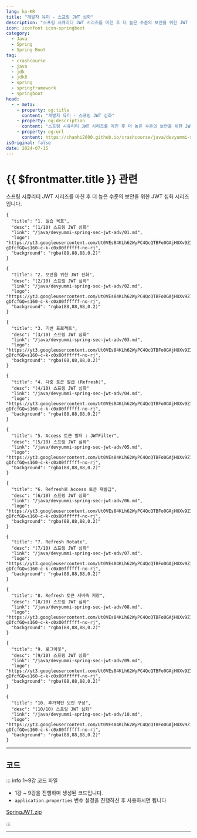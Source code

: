 ```yaml
---
lang: ko-KR
title: "개발자 유미 - 스프링 JWT 심화"
description: "스프링 시큐리티 JWT 시리즈를 마친 후 더 높은 수준의 보안을 위한 JWT 심화 시리즈입니다."
icon: iconfont icon-springboot
category: 
  - Java
  - Spring
  - Spring Boot
tag: 
  - crashcourse
  - java
  - jdk
  - jdk8
  - spring
  - springframework
  - springboot
head:
  - - meta:
    - property: og:title
      content: "개발자 유미 - 스프링 JWT 심화"
    - property: og:description
      content: "스프링 시큐리티 JWT 시리즈를 마친 후 더 높은 수준의 보안을 위한 JWT 심화 시리즈입니다."
    - property: og:url
      content: https://chanhi2000.github.io/crashcourse/java/devyummi-spring-sec-jwt-adv/
isOriginal: false
date: 2024-07-15
---
```


# {{ $frontmatter.title }} 관련

<SiteInfo
  name="스프링 JWT 심화 | 개발자 유미"
  desc="백엔드 개발자 유미 공식 커뮤니티 사이트"
  url="https://devyummi.com/page?id=66937e102991346fee18ea37"
  logo="https://yt3.googleusercontent.com/Ut0VEs84KLh62WyPC4QcQTBFo0GAjHUXv9Z1YUYKAVBV0vbgp90HT68ejnZ0NncO1X-gDfcfGQ=s160-c-k-c0x00ffffff-no-rj"
  preview="https://yummi-image-1.s3.amazonaws.com/image-0046f9c5-ec90-4f1a-bc08-aa2dbe7f34be.jpg"/>

스프링 시큐리티 JWT 시리즈를 마친 후 더 높은 수준의 보안을 위한 JWT 심화 시리즈입니다.

```component VPCard
{
  "title": "1. 실습 목표",
  "desc": "(1/10) 스프링 JWT 심화"
  "link": "/java/devyummi-spring-sec-jwt-adv/01.md",
  "logo": "https://yt3.googleusercontent.com/Ut0VEs84KLh62WyPC4QcQTBFo0GAjHUXv9Z1YUYKAVBV0vbgp90HT68ejnZ0NncO1X-gDfcfGQ=s160-c-k-c0x00ffffff-no-rj",
  "background": "rgba(88,88,88,0.2)"
}
```

```component VPCard
{
  "title": "2. 보안을 위한 JWT 진화",
  "desc": "(2/10) 스프링 JWT 심화"
  "link": "/java/devyummi-spring-sec-jwt-adv/02.md",
  "logo": "https://yt3.googleusercontent.com/Ut0VEs84KLh62WyPC4QcQTBFo0GAjHUXv9Z1YUYKAVBV0vbgp90HT68ejnZ0NncO1X-gDfcfGQ=s160-c-k-c0x00ffffff-no-rj",
  "background": "rgba(88,88,88,0.2)"
}
```

```component VPCard
{
  "title": "3. 기반 프로젝트",
  "desc": "(3/10) 스프링 JWT 심화"
  "link": "/java/devyummi-spring-sec-jwt-adv/03.md",
  "logo": "https://yt3.googleusercontent.com/Ut0VEs84KLh62WyPC4QcQTBFo0GAjHUXv9Z1YUYKAVBV0vbgp90HT68ejnZ0NncO1X-gDfcfGQ=s160-c-k-c0x00ffffff-no-rj",
  "background": "rgba(88,88,88,0.2)"
}
```

```component VPCard
{
  "title": "4. 다중 토큰 발급 (Refresh)",
  "desc": "(4/10) 스프링 JWT 심화"
  "link": "/java/devyummi-spring-sec-jwt-adv/04.md",
  "logo": "https://yt3.googleusercontent.com/Ut0VEs84KLh62WyPC4QcQTBFo0GAjHUXv9Z1YUYKAVBV0vbgp90HT68ejnZ0NncO1X-gDfcfGQ=s160-c-k-c0x00ffffff-no-rj",
  "background": "rgba(88,88,88,0.2)"
}
```

```component VPCard
{
  "title": "5. Access 토큰 필터 : JWTFilter",
  "desc": "(5/10) 스프링 JWT 심화"
  "link": "/java/devyummi-spring-sec-jwt-adv/05.md",
  "logo": "https://yt3.googleusercontent.com/Ut0VEs84KLh62WyPC4QcQTBFo0GAjHUXv9Z1YUYKAVBV0vbgp90HT68ejnZ0NncO1X-gDfcfGQ=s160-c-k-c0x00ffffff-no-rj",
  "background": "rgba(88,88,88,0.2)"
}
```

```component VPCard
{
  "title": "6. Refresh로 Access 토큰 재발급",
  "desc": "(6/10) 스프링 JWT 심화"
  "link": "/java/devyummi-spring-sec-jwt-adv/06.md",
  "logo": "https://yt3.googleusercontent.com/Ut0VEs84KLh62WyPC4QcQTBFo0GAjHUXv9Z1YUYKAVBV0vbgp90HT68ejnZ0NncO1X-gDfcfGQ=s160-c-k-c0x00ffffff-no-rj",
  "background": "rgba(88,88,88,0.2)"
}
```

```component VPCard
{
  "title": "7. Refresh Rotate",
  "desc": "(7/10) 스프링 JWT 심화"
  "link": "/java/devyummi-spring-sec-jwt-adv/07.md",
  "logo": "https://yt3.googleusercontent.com/Ut0VEs84KLh62WyPC4QcQTBFo0GAjHUXv9Z1YUYKAVBV0vbgp90HT68ejnZ0NncO1X-gDfcfGQ=s160-c-k-c0x00ffffff-no-rj",
  "background": "rgba(88,88,88,0.2)"
}
```

```component VPCard
{
  "title": "8. Refresh 토큰 서버측 저장",
  "desc": "(8/10) 스프링 JWT 심화"
  "link": "/java/devyummi-spring-sec-jwt-adv/08.md",
  "logo": "https://yt3.googleusercontent.com/Ut0VEs84KLh62WyPC4QcQTBFo0GAjHUXv9Z1YUYKAVBV0vbgp90HT68ejnZ0NncO1X-gDfcfGQ=s160-c-k-c0x00ffffff-no-rj",
  "background": "rgba(88,88,88,0.2)"
}
```

```component VPCard
{
  "title": "9. 로그아웃",
  "desc": "(9/10) 스프링 JWT 심화"
  "link": "/java/devyummi-spring-sec-jwt-adv/09.md",
  "logo": "https://yt3.googleusercontent.com/Ut0VEs84KLh62WyPC4QcQTBFo0GAjHUXv9Z1YUYKAVBV0vbgp90HT68ejnZ0NncO1X-gDfcfGQ=s160-c-k-c0x00ffffff-no-rj",
  "background": "rgba(88,88,88,0.2)"
}
```

```component VPCard
{
  "title": "10. 추가적인 보안 구상",
  "desc": "(10/10) 스프링 JWT 심화"
  "link": "/java/devyummi-spring-sec-jwt-adv/10.md",
  "logo": "https://yt3.googleusercontent.com/Ut0VEs84KLh62WyPC4QcQTBFo0GAjHUXv9Z1YUYKAVBV0vbgp90HT68ejnZ0NncO1X-gDfcfGQ=s160-c-k-c0x00ffffff-no-rj",
  "background": "rgba(88,88,88,0.2)"
}
```

---

## 코드

::: info 1~9강 코드 파일

- 1강 ~ 9강을 진행하며 생성된 코드입니다.
- `application.properties` 변수 설정을 진행하신 후 사용하시면 됩니다

[SpringJWT.zip](https://substantial-park-a17.notion.site/1-9-252b0045dcce459bb67d1eed7d6cb625?pvs=4)

:::

---

<TagLinks />